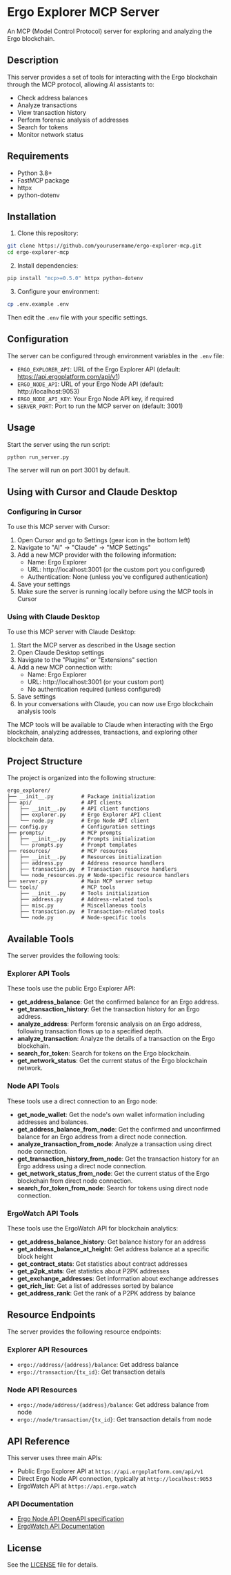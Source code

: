 # Ergo Explorer MCP Server

An MCP (Model Control Protocol) server for exploring and analyzing the Ergo blockchain.

## Description

This server provides a set of tools for interacting with the Ergo blockchain through the MCP protocol, allowing AI assistants to:

- Check address balances
- Analyze transactions
- View transaction history
- Perform forensic analysis of addresses
- Search for tokens
- Monitor network status

## Requirements

- Python 3.8+
- FastMCP package
- httpx
- python-dotenv

## Installation

1. Clone this repository:
```bash
git clone https://github.com/yourusername/ergo-explorer-mcp.git
cd ergo-explorer-mcp
```

2. Install dependencies:
```bash
pip install "mcp>=0.5.0" httpx python-dotenv
```

3. Configure your environment:
```bash
cp .env.example .env
```
Then edit the `.env` file with your specific settings.

## Configuration

The server can be configured through environment variables in the `.env` file:

- `ERGO_EXPLORER_API`: URL of the Ergo Explorer API (default: https://api.ergoplatform.com/api/v1)
- `ERGO_NODE_API`: URL of your Ergo Node API (default: http://localhost:9053)
- `ERGO_NODE_API_KEY`: Your Ergo Node API key, if required
- `SERVER_PORT`: Port to run the MCP server on (default: 3001)

## Usage

Start the server using the run script:

```bash
python run_server.py
```

The server will run on port 3001 by default.

## Using with Cursor and Claude Desktop

### Configuring in Cursor

To use this MCP server with Cursor:

1. Open Cursor and go to Settings (gear icon in the bottom left)
2. Navigate to "AI" → "Claude" → "MCP Settings"
3. Add a new MCP provider with the following information:
   - Name: Ergo Explorer
   - URL: http://localhost:3001 (or the custom port you configured)
   - Authentication: None (unless you've configured authentication)
4. Save your settings
5. Make sure the server is running locally before using the MCP tools in Cursor

### Using with Claude Desktop

To use this MCP server with Claude Desktop:

1. Start the MCP server as described in the Usage section
2. Open Claude Desktop settings
3. Navigate to the "Plugins" or "Extensions" section
4. Add a new MCP connection with:
   - Name: Ergo Explorer
   - URL: http://localhost:3001 (or your custom port)
   - No authentication required (unless configured)
5. Save settings
6. In your conversations with Claude, you can now use Ergo blockchain analysis tools

The MCP tools will be available to Claude when interacting with the Ergo blockchain, analyzing addresses, transactions, and exploring other blockchain data.

## Project Structure

The project is organized into the following structure:

```
ergo_explorer/
├── __init__.py         # Package initialization
├── api/                # API clients
│   ├── __init__.py     # API client functions
│   ├── explorer.py     # Ergo Explorer API client
│   └── node.py         # Ergo Node API client
├── config.py           # Configuration settings
├── prompts/            # MCP prompts
│   ├── __init__.py     # Prompts initialization
│   └── prompts.py      # Prompt templates
├── resources/          # MCP resources
│   ├── __init__.py     # Resources initialization
│   ├── address.py      # Address resource handlers
│   ├── transaction.py  # Transaction resource handlers
│   └── node_resources.py # Node-specific resource handlers
├── server.py           # Main MCP server setup
└── tools/              # MCP tools
    ├── __init__.py     # Tools initialization
    ├── address.py      # Address-related tools
    ├── misc.py         # Miscellaneous tools
    ├── transaction.py  # Transaction-related tools
    └── node.py         # Node-specific tools
```

## Available Tools

The server provides the following tools:

### Explorer API Tools

These tools use the public Ergo Explorer API:

- **get_address_balance**: Get the confirmed balance for an Ergo address.
- **get_transaction_history**: Get the transaction history for an Ergo address.
- **analyze_address**: Perform forensic analysis on an Ergo address, following transaction flows up to a specified depth.
- **analyze_transaction**: Analyze the details of a transaction on the Ergo blockchain.
- **search_for_token**: Search for tokens on the Ergo blockchain.
- **get_network_status**: Get the current status of the Ergo blockchain network.

### Node API Tools

These tools use a direct connection to an Ergo node:

- **get_node_wallet**: Get the node's own wallet information including addresses and balances.
- **get_address_balance_from_node**: Get the confirmed and unconfirmed balance for an Ergo address from a direct node connection.
- **analyze_transaction_from_node**: Analyze a transaction using direct node connection.
- **get_transaction_history_from_node**: Get the transaction history for an Ergo address using a direct node connection.
- **get_network_status_from_node**: Get the current status of the Ergo blockchain from direct node connection.
- **search_for_token_from_node**: Search for tokens using direct node connection.

### ErgoWatch API Tools

These tools use the ErgoWatch API for blockchain analytics:

- **get_address_balance_history**: Get balance history for an address
- **get_address_balance_at_height**: Get address balance at a specific block height
- **get_contract_stats**: Get statistics about contract addresses
- **get_p2pk_stats**: Get statistics about P2PK addresses
- **get_exchange_addresses**: Get information about exchange addresses
- **get_rich_list**: Get a list of addresses sorted by balance
- **get_address_rank**: Get the rank of a P2PK address by balance

## Resource Endpoints

The server provides the following resource endpoints:

### Explorer API Resources
- `ergo://address/{address}/balance`: Get address balance
- `ergo://transaction/{tx_id}`: Get transaction details

### Node API Resources
- `ergo://node/address/{address}/balance`: Get address balance from node
- `ergo://node/transaction/{tx_id}`: Get transaction details from node

## API Reference

This server uses three main APIs:
- Public Ergo Explorer API at `https://api.ergoplatform.com/api/v1`
- Direct Ergo Node API connection, typically at `http://localhost:9053`
- ErgoWatch API at `https://api.ergo.watch`

### API Documentation
- [Ergo Node API OpenAPI specification](https://github.com/ergoplatform/ergo/blob/master/src/main/resources/api/openapi.yaml)
- [ErgoWatch API Documentation](https://api.ergo.watch/docs)

## License

See the [LICENSE](LICENSE) file for details.